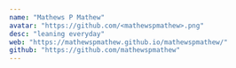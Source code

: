 ```yaml
---
name: "Mathews P Mathew"
avatar: "https://github.com/<mathewspmathew>.png"
desc: "leaning everyday"
web: "https://mathewspmathew.github.io/mathewspmathew/"
github: "https://github.com/mathewspmathew"
---
```


